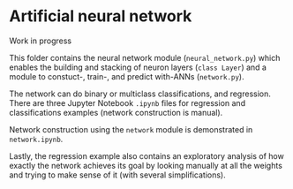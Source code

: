 # Artificial neural network

Work in progress

This folder contains the neural network module (`neural_network.py`) which enables the building and stacking of neuron layers (`class Layer`) and a module to constuct-, train-, and predict with-ANNs (`network.py`).

The network can do binary or multiclass classifications, and regression. There are three Jupyter Notebook `.ipynb` files for regression and classifications examples (network construction is manual).  

Network construction using the `network` module is demonstrated in `network.ipynb`.  

Lastly, the regression example also contains an exploratory analysis of how exactly the network achieves its goal by looking manually at all the weights and trying to make sense of it (with several simplifications).
